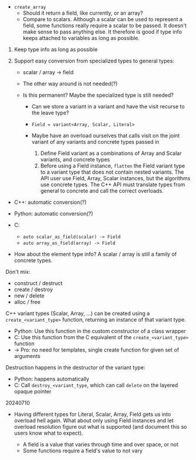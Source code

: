 - `create_array`
    - Should it return a field, like currently, or an array?
    - Compare to scalars. Although a scalar can be used to represent a field, some functions really require a
      scalar to be passed. It doesn't make sense to pass anything else. It therefore is good if type info
      keeps attached to variables as long as possible.

1. Keep type info as long as possible
1. Support easy conversion from specialized types to general types:

    - scalar / array → field
    - The other way around is not needed(?)
    - Is this permanent? Maybe the specialized type is still needed?

        - Can we store a variant in a variant and have the visit recurse to the leave type?
        - `Field = variant<Array, Scalar, Literal>`
        - Maybe have an overload ourselves that calls visit on the joint variant of any variants and concrete
          types passed in

          1. Define Field variant as a combinations of Array and Scalar variants, and concrete types
          1. Before using a Field instance, `flatten` the Field variant type to a variant type that does not
             contain nested variants. The API user use Field, Array, Scalar instances, but the algorithms use
             concrete types. The C++ API must translate types from general to concrete and call the correct
             overloads.

- C++: automatic conversion(?)
- Python: automatic conversion(?)
- C:

    - `auto scalar_as_field(scalar) -> Field`
    - `auto array_as_field(array) -> Field`

- How about the element type info? A scalar / array is still a family of concrete types.

Don't mix:

- construct / destruct
- create / destroy
- new / delete
- alloc / free

C++ variant types (Scalar, Array, ...) can be created using a `create_<variant_type>` function, returning an
instance of that variant type.

- Python: Use this function in the custom constructor of a class wrapper
- C: Use this function from the C equivalent of the `create_<variant_type>` function
- → Pro: no need for templates, single create function for given set of arguments

Destruction happens in the destructor of the variant type:

- Python: happens automatically
- C: Call `destroy_<variant_type`, which can call `delete` on the layered opaque pointer

20240710

- Having different types for Literal, Scalar, Array, Field gets us into overload hell again. What about only
  using Field instances and let overload resolution figure out what is supported (and document this so users
  know what to expect).

    - A field is a value that varies through time and over space, or not
    - Some functions require a field's value to not vary
